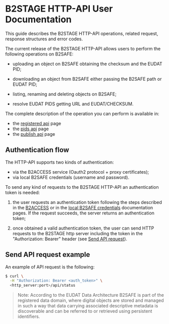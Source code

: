 # B2STAGE HTTP-API User Documentation #

This guide describes the B2STAGE HTTP-API operations, related request, response structures and error codes.

The current release of the B2STAGE HTTP-API allows users to perform the following operations on B2SAFE:

-   uploading an object on B2SAFE obtaining the checksum and the EUDAT PID;

-   downloading an object from B2SAFE either passing the B2SAFE path or EUDAT PID;

-   listing, renaming and deleting objects on B2SAFE;

-   resolve EUDAT PIDS getting URL and EUDAT/CHECKSUM.

The complete description of the operation you can perform is available in:
-   the [registered api](registered.md) page
-   the [pids api](pids.md) page
-   the [publish api](publish.md) page

## Authentication flow ##
The HTTP-API supports two kinds of authentication:
- via the B2ACCESS service (Oauth2 protocol + proxy certificates);
- via local B2SAFE credentials (username and password).

To send any kind of requests to the B2STAGE HTTP-API an authentication token is needed:

1. the user requests an authentication token following the steps described in the [B2ACCESS](authentication.md) or in the [local B2SAFE credentials](authentication_b2safe.md) documentation pages. If the request succeeds, the server returns an authentication token;

2. once obtained a valid authentication token, the user can send HTTP requests to the B2STAGE http server including the token in the "Authorization: Bearer" header (see [Send API request](#send-api-request-example)).




## Send API request example
An example of API request is the following:
```bash
$ curl \
  -H "Authorization: Bearer <auth_token>" \
  <http_server:port>/api/status
```

>Note: According to the EUDAT Data Architecture B2SAFE is part of the registered data domain, where digital objects are stored and managed in such a way that data carrying associated descriptive metadata is discoverable and can be referred to or retrieved using persistent identifiers.